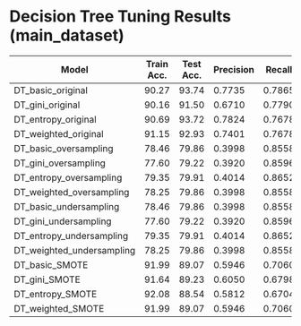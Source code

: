 # Decision Tree Tuning Results (main_dataset)

| Model | Train Acc. | Test Acc. | Precision | Recall | F1-Score | Sampling |
|-------|------------|-----------|-----------|---------|-----------|----------|
| DT_basic_original | 90.27 | 93.74 | 0.7735 | 0.7865 | 0.7799 | original |
| DT_gini_original | 90.16 | 91.50 | 0.6710 | 0.7790 | 0.7210 | original |
| DT_entropy_original | 90.69 | 93.72 | 0.7824 | 0.7678 | 0.7750 | original |
| DT_weighted_original | 91.15 | 92.93 | 0.7401 | 0.7678 | 0.7537 | original |
| DT_basic_oversampling | 78.46 | 79.86 | 0.3998 | 0.8558 | 0.5450 | oversampling |
| DT_gini_oversampling | 77.60 | 79.22 | 0.3920 | 0.8596 | 0.5384 | oversampling |
| DT_entropy_oversampling | 79.35 | 79.91 | 0.4014 | 0.8652 | 0.5484 | oversampling |
| DT_weighted_oversampling | 78.25 | 79.86 | 0.3998 | 0.8558 | 0.5450 | oversampling |
| DT_basic_undersampling | 78.46 | 79.86 | 0.3998 | 0.8558 | 0.5450 | undersampling |
| DT_gini_undersampling | 77.60 | 79.22 | 0.3920 | 0.8596 | 0.5384 | undersampling |
| DT_entropy_undersampling | 79.35 | 79.91 | 0.4014 | 0.8652 | 0.5484 | undersampling |
| DT_weighted_undersampling | 78.25 | 79.86 | 0.3998 | 0.8558 | 0.5450 | undersampling |
| DT_basic_SMOTE | 91.99 | 89.07 | 0.5946 | 0.7060 | 0.6455 | SMOTE |
| DT_gini_SMOTE | 91.64 | 89.23 | 0.6050 | 0.6798 | 0.6402 | SMOTE |
| DT_entropy_SMOTE | 92.08 | 88.54 | 0.5812 | 0.6704 | 0.6226 | SMOTE |
| DT_weighted_SMOTE | 91.99 | 89.07 | 0.5946 | 0.7060 | 0.6455 | SMOTE |
